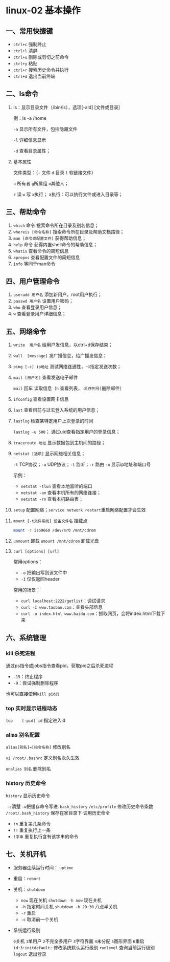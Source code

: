 # linux-02 基本操作

## 一、常用快捷键

* `ctrl+c`  强制终止
* `ctrl+l`   清屏
* `ctrl+u`   删除或剪切之前命令
* `ctrl+y`   粘贴
* `ctrl+r`    搜索历史命令并执行
* `ctrl+d`    退出当前终端



## 二、ls命令

1. ls：显示目录文件（/bin/ls），选项[-ald] [文件或目录]

   例：ls -a /home

   `-a` 显示所有文件，包括隐藏文件

   `-l` 详细信息显示

   `-d` 查看目录属性；

2. 基本属性

   文件类型：（`-` 文件 `d` 目录 `l` 软链接文件）

   `u` 所有者 `g`所属组 `o`其他人；

   `r` 读 `w` 写 `x`执行；  x执行：可以执行文件或进入目录等；




## 三、帮助命令

1. `which` 命令                        搜索命令所在目录及别名信息；
2. `whereis [命令名称]`            搜索命令所在目录及帮助文档路径；
3. `man [命令或配置文件]`        获得帮助信息；
4. `help` 命令                           获得内置shell命令的帮助信息；
5. `whatis`                                 查看命令的简短信息
6. `apropos`                                 查看配置文件的简短信息
7. `info`                             等同于man命令



## 四、用户管理命令

1. `useradd 用户名`            添加新用户，root用户执行；
2. `passwd 用户名`             设置用户密码；
3. `who`                             查看登录用户信息；
4. `w`                                 查看登录用户详细信息；





## 五、网络命令

1. `write  用户名`          给用户发信息，以ctrl+d保存结束；

2. `wall  [message]`     发广播信息，给广播发信息；

3. `ping [-c] ip地址`     测试网络连通性，-c指定发送次数；

4. `mail [用户名]`         查看发送电子邮件

   `mail` 回车    读取信息（`h` 查看列表， `d[序列号]`删除邮件）

5. `ifconfig`               查看设置网卡信息

6. `last`                        查看目前与过去登入系统的用户信息；

7. `lastlog`                   检查某特定用户上次登录的时间

   `lastlog -u 500`；      通过uid查看指定用户的登录信息；

8. `traceroute 地址`          显示数据包到主机间的路径；

9. `netstat [选项]`             显示网络相关信息；

   `-t` TCP协议；`-u` UDP协议；`-l` 监听；`-r` 路由 `-n` 显示ip地址和端口号

   示例：

   * `netstat -tlun` 查看本地监听的端口
   * `netstat -an`   查看本机所有的网络连接；
   *  `netstat -rn`   查看本机路由表；

10. `setup`        配置网络；`service network restart`重启网络配置才会生效

11. `mount [-t文件系统] 设备文件名` 挂载点

    ```sh
    mount -t iso9660 /dev/sr0 /mnt/cdrom
    ```


12. `unmount`   卸载    `umount /mnt/cdrom` 卸载光盘

13. `curl [options] [url]` 

    常用options：

    * `-o` 把输出写到该文件中
    * `-I` 仅仅返回header

    常用的场景：

    * `curl localhost:2222/getlist`：调试请求
    * `curl -I www.taobao.com`：查看头部信息
    * `curl -o index.html www.baidu.com`：抓取网页，会将index.html下载下来



## 六、系统管理

### kill 杀死进程

通过ps指令或jobs指令查看pid，获取pid之后杀死进程

* `-15`：终止程序
* `-9`：尝试强制删除程序

也可以直接使用`kill pid码`



### top 实时显示进程动态

`top	[-pid] id` 指定进入id



### alias 别名配置

`alias[别名]=[指令名称]`   修改别名

`vi /root/.bashrc`   定义别名永久生效

`unalias 别名`	    删除别名



### history 历史命令

`history`          显示历史命令         

​				 `-c`清楚  `-w`把缓存命令写进`.bash_history`
`/etc/profile`   修改历史命令条数
`/root/.bash_history`    保存在家目录下
调用历史命令  

* `!n`   重复第几条命令   
* `!!`   重复执行上一条    
* `!字串` 重复执行含有该字串的命令





## 七、关机开机

* 服务器连续运行时间：  `uptime`          
* 重启：`rebort`
* 关机：`shutdown`
  * `now`  现在关机 `shutdown -h now` 现在关机
  * `-h`  指定时间关机  `shutdown -h 20:30` 八点半关机
  * `-r`  重启
  * `-c` 取消前一个关机 

* 系统运行级别  

  `0`关机 `1`单用户 `2`不完全多用户 `3`字符界面 `4`未分配 `5`图形界面 `6`重启
  `id:3:initdefault:`   修改系统默认运行级别
  `runlevel`             查询当前运行级别
  `logout`               退出登录
